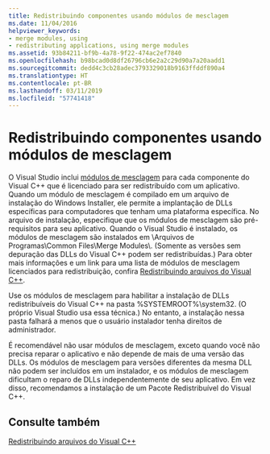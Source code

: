 ```yaml
---
title: Redistribuindo componentes usando módulos de mesclagem
ms.date: 11/04/2016
helpviewer_keywords:
- merge modules, using
- redistributing applications, using merge modules
ms.assetid: 93b84211-bf9b-4a78-9f22-474ac2ef7840
ms.openlocfilehash: b98bcad0d8df26796cb6e2a2c29d90a7a20aadd1
ms.sourcegitcommit: dedd4c3cb28adec3793329018b9163ffddf890a4
ms.translationtype: HT
ms.contentlocale: pt-BR
ms.lasthandoff: 03/11/2019
ms.locfileid: "57741418"
---
```

# <a name="redistributing-components-by-using-merge-modules"></a>Redistribuindo componentes usando módulos de mesclagem

O Visual Studio inclui [módulos de mesclagem](/windows/desktop/Msi/about-merge-modules) para cada componente do Visual C++ que é licenciado para ser redistribuído com um aplicativo. Quando um módulo de mesclagem é compilado em um arquivo de instalação do Windows Installer, ele permite a implantação de DLLs específicas para computadores que tenham uma plataforma específica. No arquivo de instalação, especifique que os módulos de mesclagem são pré-requisitos para seu aplicativo. Quando o Visual Studio é instalado, os módulos de mesclagem são instalados em \Arquivos de Programas\Common Files\Merge Modules\\. (Somente as versões sem depuração das DLLs do Visual C++ podem ser redistribuídas.) Para obter mais informações e um link para uma lista de módulos de mesclagem licenciados para redistribuição, confira [Redistribuindo arquivos do Visual C++](../ide/redistributing-visual-cpp-files.md).

Use os módulos de mesclagem para habilitar a instalação de DLLs redistribuíveis do Visual C++ na pasta %SYSTEMROOT%\system32\. (O próprio Visual Studio usa essa técnica.) No entanto, a instalação nessa pasta falhará a menos que o usuário instalador tenha direitos de administrador.

É recomendável não usar módulos de mesclagem, exceto quando você não precisa reparar o aplicativo e não depende de mais de uma versão das DLLs. Os módulos de mesclagem para versões diferentes da mesma DLL não podem ser incluídos em um instalador, e os módulos de mesclagem dificultam o reparo de DLLs independentemente de seu aplicativo. Em vez disso, recomendamos a instalação de um Pacote Redistribuível do Visual C++.

## <a name="see-also"></a>Consulte também

[Redistribuindo arquivos do Visual C++](../ide/redistributing-visual-cpp-files.md)
